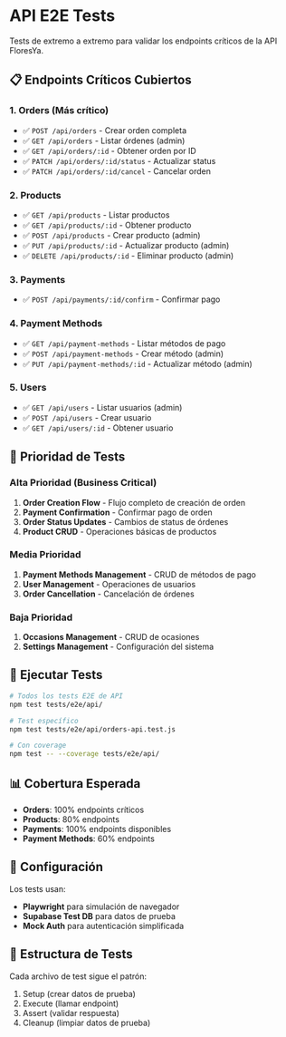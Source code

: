 # API E2E Tests

Tests de extremo a extremo para validar los endpoints críticos de la API FloresYa.

## 📋 Endpoints Críticos Cubiertos

### 1. **Orders** (Más crítico)

- ✅ `POST /api/orders` - Crear orden completa
- ✅ `GET /api/orders` - Listar órdenes (admin)
- ✅ `GET /api/orders/:id` - Obtener orden por ID
- ✅ `PATCH /api/orders/:id/status` - Actualizar status
- ✅ `PATCH /api/orders/:id/cancel` - Cancelar orden

### 2. **Products**

- ✅ `GET /api/products` - Listar productos
- ✅ `GET /api/products/:id` - Obtener producto
- ✅ `POST /api/products` - Crear producto (admin)
- ✅ `PUT /api/products/:id` - Actualizar producto (admin)
- ✅ `DELETE /api/products/:id` - Eliminar producto (admin)

### 3. **Payments**

- ✅ `POST /api/payments/:id/confirm` - Confirmar pago

### 4. **Payment Methods**

- ✅ `GET /api/payment-methods` - Listar métodos de pago
- ✅ `POST /api/payment-methods` - Crear método (admin)
- ✅ `PUT /api/payment-methods/:id` - Actualizar método (admin)

### 5. **Users**

- ✅ `GET /api/users` - Listar usuarios (admin)
- ✅ `POST /api/users` - Crear usuario
- ✅ `GET /api/users/:id` - Obtener usuario

## 🎯 Prioridad de Tests

### Alta Prioridad (Business Critical)

1. **Order Creation Flow** - Flujo completo de creación de orden
2. **Payment Confirmation** - Confirmar pago de orden
3. **Order Status Updates** - Cambios de status de órdenes
4. **Product CRUD** - Operaciones básicas de productos

### Media Prioridad

1. **Payment Methods Management** - CRUD de métodos de pago
2. **User Management** - Operaciones de usuarios
3. **Order Cancellation** - Cancelación de órdenes

### Baja Prioridad

1. **Occasions Management** - CRUD de ocasiones
2. **Settings Management** - Configuración del sistema

## 🚀 Ejecutar Tests

```bash
# Todos los tests E2E de API
npm test tests/e2e/api/

# Test específico
npm test tests/e2e/api/orders-api.test.js

# Con coverage
npm test -- --coverage tests/e2e/api/
```

## 📊 Cobertura Esperada

- **Orders**: 100% endpoints críticos
- **Products**: 80% endpoints
- **Payments**: 100% endpoints disponibles
- **Payment Methods**: 60% endpoints

## 🔧 Configuración

Los tests usan:

- **Playwright** para simulación de navegador
- **Supabase Test DB** para datos de prueba
- **Mock Auth** para autenticación simplificada

## 📝 Estructura de Tests

Cada archivo de test sigue el patrón:

1. Setup (crear datos de prueba)
2. Execute (llamar endpoint)
3. Assert (validar respuesta)
4. Cleanup (limpiar datos de prueba)
